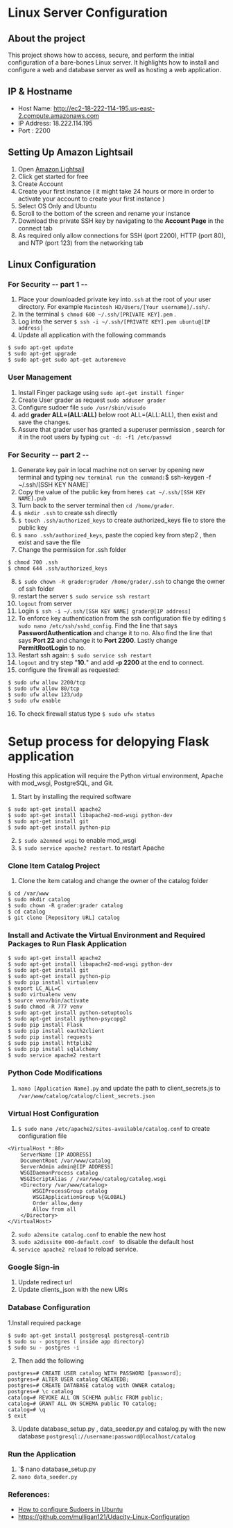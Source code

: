 # Linux Server Configuration



## About the project
This project shows how to access, secure, and perform the initial configuration of a bare-bones Linux server. It highlights how to install and configure a web and database server as well as hosting a web application.

## IP & Hostname
- Host Name: http://ec2-18-222-114-195.us-east-2.compute.amazonaws.com
- IP Address: 18.222.114.195
- Port : 2200

##  Setting Up Amazon Lightsail

 1. Open [Amazon Lightsail](https://aws.amazon.com/lightsail/)
 2. Click get started for free
 3. Create Account
 4. Create your first instance ( it might take 24 hours or more in order to activate your account to create your first instance )
5. Select OS Only and Ubuntu
6. Scroll to the bottom of the screen and rename your instance
7. Download the private SSH key by navigating to the **Account Page** in the connect tab
7. As required only allow connections for SSH (port 2200), HTTP (port 80), and NTP (port 123) from the networking tab

## Linux Configuration

### For Security -- part 1 --
 1. Place your downloaded private key into`.ssh` at the root of your user directory. For example `Macintosh HD/Users/[Your username]/.ssh/`.
 2. In the terminal `$ chmod 600 ~/.ssh/[PRIVATE KEY].pem` .
 3. Log into the server `$ ssh -i ~/.ssh/[PRIVATE KEY].pem ubuntu@[IP address]`
 4. Update all application with the following commands
 ```
 $ sudo apt-get update
 $ sudo apt-get upgrade
 $ sudo apt-get sudo apt-get autoremove

 ```

### User Management
 1. Install Finger package using `sudo apt-get install finger `
 2.  Create User grader as request `sudo adduser grader`
 3.  Configure sudoer file `sudo /usr/sbin/visudo`
 4. add **grader ALL=(ALL:ALL)** below root ALL=(ALL:ALL), then exist and save the changes.
 5. Assure that grader user has granted a superuser permission , search for it in the root users by typing `cut -d: -f1 /etc/passwd`

### For Security -- part 2 --
 1. Generate key pair in local machine not on server by opening new terminal and typing ` new terminal run the command: `$ ssh-keygen -f ~/.ssh/[SSH KEY NAME]`
 2.  Copy the value of the public key from here`$ cat ~/.ssh/[SSH KEY NAME].pub`
 3. Turn back to the server terminal then `cd /home/grader`.
 4. `$ mkdir .ssh` to create ssh directly
 5. `$ touch .ssh/authorized_keys` to create authorized_keys file to store the public key
 6. `$ nano .ssh/authorized_keys`, paste the copied key from step2 , then exist and save the file
 7. Change the permission for .ssh folder
 ```
 $ chmod 700 .ssh
 $ chmod 644 .ssh/authorized_keys
 ```
 8. `$ sudo chown -R grader:grader /home/grader/.ssh` to change the owner of ssh folder
 9. restart the server `$ sudo service ssh restart`
 10. `logout` from server
 11. Login `$ ssh -i ~/.ssh/[SSH KEY NAME] grader@[IP address]`
 12. To enforce key authentication from the ssh configuration file by editing `$ sudo nano /etc/ssh/sshd_config`. Find the line that says **PasswordAuthentication** and change it to no. Also find the line that says **Port 22** and change it to **Port 2200**. Lastly change **PermitRootLogin** to no.
 13. Restart ssh again: `$ sudo service ssh restart`
 14. `logout` and try step "**10.**" and add **-p 2200** at the end to connect.
 15. configure the firewall as requested:
 ```
 $ sudo ufw allow 2200/tcp
 $ sudo ufw allow 80/tcp
 $ sudo ufw allow 123/udp
 $ sudo ufw enable
 ```
 16. To check firewall status type `$ sudo ufw status`


# Setup process for delopying Flask application
 Hosting this application will require the Python virtual environment, Apache with mod_wsgi, PostgreSQL, and Git.
 1. Start by installing the required software
```
$ sudo apt-get install apache2
$ sudo apt-get install libapache2-mod-wsgi python-dev
$ sudo apt-get install git
$ sudo apt-get install python-pip
```
 2. `$ sudo a2enmod wsgi` to enable mod_wsgi
 3. `$ sudo service apache2 restart`. to restart Apache

### Clone Item Catalog Project
1. Clone the item catalog and change the owner of the catalog folder
```
$ cd /var/www
$ sudo mkdir catalog
$ sudo chown -R grader:grader catalog
$ cd catalog
$ git clone [Repository URL] catalog
```

### Install and Activate the Virtual Environment and Required Packages to Run Flask Application
```
$ sudo apt-get install apache2
$ sudo apt-get install libapache2-mod-wsgi python-dev
$ sudo apt-get install git
$ sudo apt-get install python-pip
$ sudo pip install virtualenv
$ export LC_ALL=C
$ sudo virtualenv venv
$ source venv/bin/activate
$ sudo chmod -R 777 venv
$ sudo apt-get install python-setuptools
$ sudo apt-get install python-psycopg2
$ sudo pip install Flask
$ sudo pip install oauth2client
$ sudo pip install requests
$ sudo pip install httplib2
$ sudo pip install sqlalchemy
$ sudo service apache2 restart
```
### Python Code Modifications
1. `nano [Application Name].py` and update the path to client_secrets.js to `/var/www/catalog/catalog/client_secrets.json`
### Virtual Host Configuration
1. `$ sudo nano /etc/apache2/sites-available/catalog.conf` to create configuration file
```
<VirtualHost *:80>
    ServerName [IP ADDRESS]
    DocumentRoot /var/www/catalog
    ServerAdmin admin@[IP ADDRESS]
    WSGIDaemonProcess catalog
    WSGIScriptAlias / /var/www/catalog/catalog.wsgi
    <Directory /var/www/catalog>
        WSGIProcessGroup catalog
        WSGIApplicationGroup %{GLOBAL}
        Order allow,deny
        Allow from all
    </Directory>
</VirtualHost>
```
2. `sudo a2ensite catalog.conf` to enable the new host
3. `sudo a2dissite 000-default.conf ` to disable the default host
4. `service apache2 reload` to reload service.

### Google Sign-in
1. Update redirect url
2. Update clients_json with the new URIs

### Database Configuration
1.Install required package
```
$ sudo apt-get install postgresql postgresql-contrib
$ sudo su - postgres ( inside app directory)
$ sudo su - postgres -i
```
2. Then add the following
```
postgres=# CREATE USER catalog WITH PASSWORD [password];
postgres=# ALTER USER catalog CREATEDB;
postgres=# CREATE DATABASE catalog with OWNER catalog;
postgres=# \c catalog
catalog=# REVOKE ALL ON SCHEMA public FROM public;
catalog=# GRANT ALL ON SCHEMA public TO catalog;
catalog=# \q
$ exit
```
3. Update database_setup.py , data_seeder.py and catalog.py with the new database
`postgresql://username:password@localhost/catalog`
### Run the Application
1. `$ nano database_setup.py
2.  `nano data_seeder.py`

### References:
 - [How to configure Sudoers in Ubuntu](https://www.youtube.com/watch?v=8PIVZh6Mao0&t=0s&list=LLJJ7ZTgDL6RVMGrwnL1I3eg&index=2)
 - https://github.com/mulligan121/Udacity-Linux-Configuration
